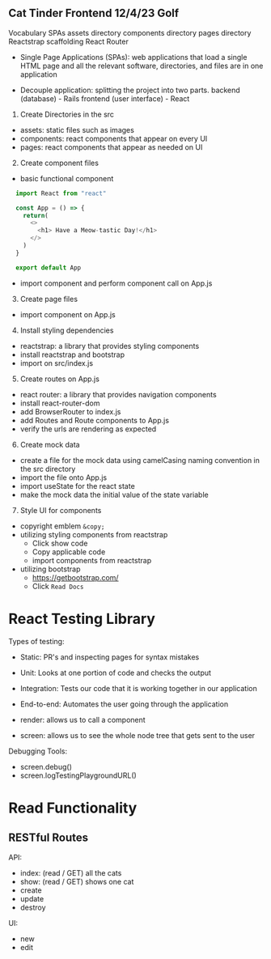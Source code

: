 ## Cat Tinder Frontend 12/4/23 Golf

Vocabulary
SPAs
assets directory
components directory
pages directory
Reactstrap
scaffolding
React Router

- Single Page Applications (SPAs): web applications that load a single HTML page and all the relevant software, directories, and files are in one application

- Decouple application: splitting the project into two parts. backend (database) - Rails
frontend (user interface) - React

1. Create Directories in the src
- assets: static files such as images
- components: react components that appear on every UI
- pages: react components that appear as needed on UI

2. Create component files
- basic functional component
```js
  import React from "react"

  const App = () => {
    return(
      <> 
        <h1> Have a Meow-tastic Day!</h1>
      </>
    )
  }

  export default App
```
- import component and perform component call on App.js

3. Create page files
- import component on App.js

4. Install styling dependencies
- reactstrap: a library that provides styling components
- install reactstrap and bootstrap 
- import on src/index.js

5. Create routes on App.js
- react router: a library that provides navigation components
- install react-router-dom
- add BrowserRouter to index.js
- add Routes and Route components to App.js
- verify the urls are rendering as expected 

6. Create mock data
- create a file for the mock data using camelCasing naming convention in the src directory
- import the file onto App.js
- import useState for the react state
- make the mock data the initial value of the state variable

7. Style UI for components
- copyright emblem `&copy;`
- utilizing styling components from reactstrap
  - Click show code
  - Copy applicable code
  - import components from reactstrap
- utilizing bootstrap
  - https://getbootstrap.com/
  - Click `Read Docs`



# React Testing Library
Types of testing:
- Static: PR's and inspecting pages for syntax mistakes
- Unit: Looks at one portion of code and checks the output
- Integration: Tests our code that it is working together in our application
- End-to-end: Automates the user going through the application

- render: allows us to call a component
- screen: allows us to see the whole node tree that gets sent to the user


Debugging Tools:
- screen.debug()
- screen.logTestingPlaygroundURL()


# Read Functionality

## RESTful Routes
API:
- index: (read / GET) all the cats
- show: (read / GET) shows one cat
- create
- update
- destroy

UI:
- new
- edit

